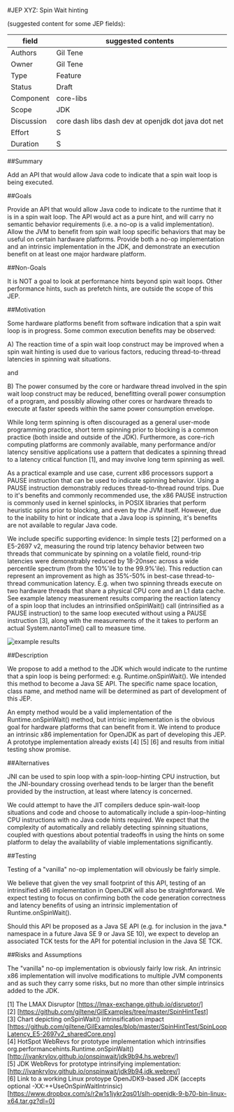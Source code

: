 #JEP XYZ: Spin Wait hinting

(suggested content for some JEP fields):

| field         | suggested contents |
| ------------- | ------------- |
| Authors       | Gil Tene      |  
| Owner         | Gil Tene      |
| Type	        | Feature       | 
| Status        | Draft         |
| Component     | core-libs     |
| Scope         | JDK           |
| Discussion    | core dash libs dash dev at openjdk dot java dot net | 
| Effort        | S             |
| Duration	    | S             |


##Summary

Add an API that would allow Java code to indicate that a spin wait loop is being executed.

##Goals

Provide an API that would allow Java code to indicate to the runtime that it is in a spin wait
loop. The API would act as a pure hint, and will carry no semantic behavior requirements (i.e.
a no-op is a valid implementation). Allow the JVM to benefit from spin wait loop specific
behaviors that may be useful on certain hardware platforms. Provide both a no-op implementation
and an intrinsic implementation in the JDK, and demonstrate an execution benefit on at least one
major hardware platform.

##Non-Goals

It is NOT a goal to look at performance hints beyond spin wait loops. Other performance hints,
such as prefetch hints, are outside the scope of this JEP.

##Motivation

Some hardware platforms benefit from software indication that a spin wait loop is in progress.
Some common execution benefits may be observed:

A) The reaction time of a spin wait loop construct may be improved when a spin wait hinting
is used due to various factors, reducing thread-to-thread latencies in spinning wait situations.

and

B) The power consumed by the core or hardware thread involved in the spin wait loop construct
may be reduced, benefitting overall power consumption of a program, and possibly allowing other
cores or hardware threads to execute at faster speeds within the same power consumption envelope. 

While long term spinning is often discouraged as a general user-mode programming practice,
short term spinning prior to blocking is a common practice (both inside and outside of the JDK).
Furthermore, as core-rich computing platforms are commonly available, many performance and/or
latency sensitive applications use a pattern that dedicates a spinning thread to a latency
critical function [1], and may involve long term spinning as well.  

As a practical example and use case, current x86 processors support a PAUSE instruction that
can be used to indicate spinning behavior. Using a PAUSE instruction demonstrably reduces
thread-to-thread round trips. Due to it's benefits and commonly recommended use, the x86 PAUSE
instruction is commonly used in kernel spinlocks, in POSIX libraries that perform heuristic
spins prior to blocking, and even by the JVM itself. However, due to the inability to hint
or indicate that a Java loop is spinning, it's benefits are not available to regular Java code.

We include specific supporting evidence: In simple tests [2] performed on a E5-2697 v2,
measuring the round trip latency behavior between two threads that communicate by spinning
on a volatile field, round-trip latencies were demonstrably reduced by 18-20nsec across a
wide percentile spectrum (from the 10%'ile to the 99.9%'ile). This reduction can represent
an improvement as high as 35%-50% in best-case thread-to-thread communication latency.
E.g. when two spinning threads execute on two hardware threads that share a physical CPU
core and an L1 data cache. See example latency measurement results comparing the reaction
latency of a spin loop that includes an intrinsified onSpinWait() call (intrinsified as
a PAUSE instruction) to the same loop executed without using a PAUSE instruction [3], along
with the measurements of the it takes to perform an actual System.nantoTime() call to
measure time.

![example results]

##Description

We propose to add a method to the JDK which would indicate to the runtime that a
spin loop is being performed: e.g. Runtime.onSpinWait(). We intended this method
to become a Java SE API. The specific name space location, class name, and method
name will be determined as part of development of this JEP.

An empty method would be a valid implementation of the Runtime.onSpinWait() method,
but intrisic implementation is the obvious goal for hardware platforms that can benefit
from it. We intend to produce an intrinsic x86 implementation for OpenJDK as part
of developing this JEP. A prototype implementation already exists [4] [5] [6] and
results from initial testing show promise.

##Alternatives

JNI can be used to spin loop with a spin-loop-hinting CPU instruction, but the
JNI-boundary crossing overhead tends to be larger than the benefit provided by
the instruction, at least where latency is concerned. 

We could attempt to have the JIT compilers deduce spin-wait-loop situations and
code and choose to automatically include a spin-loop-hinting CPU instructions
with no Java code hints required. We expect that the complexity of automatically and
reliably detecting spinning situations, coupled with questions about potential
tradeoffs in using the hints on some platform to delay the availability of viable
implementations significantly.

##Testing

Testing of a "vanilla" no-op implementation will obviously be fairly simple. 

We believe that given the vey small footprint of this API, testing of an
intrinsified x86 implementation in OpenJDK will also be straightforward. We expect
testing to focus on confirming both the code generation correctness and latency
benefits of using an intrinsic implementation of Runtime.onSpinWait().

Should this API be proposed as a Java SE API (e.g. for inclusion in the
java.* namespace in a future Java SE 9 or Java SE 10), we expect to develop an
associated TCK tests for the API for potential inclusion in the Java SE TCK. 

##Risks and Assumptions

The "vanilla" no-op implementation is obviously fairly low risk. An intrinsic x86
implementation will involve modifications to multiple JVM components and as such
they carry some risks, but no more than other simple intrinsics added to the JDK.

[1] The LMAX Disruptor [https://lmax-exchange.github.io/disruptor/]  
[2] [https://github.com/giltene/GilExamples/tree/master/SpinHintTest]    
[3] Chart depicting onSpinWait() intrinsification impact [https://github.com/giltene/GilExamples/blob/master/SpinHintTest/SpinLoopLatency_E5-2697v2_sharedCore.png]    
[4] HotSpot WebRevs for prototype implementation which intrinsifies org.performancehints.Runtime.onSpinWait() [http://ivankrylov.github.io/onspinwait/jdk9b94.hs.webrev/]    
[5] JDK WebRevs for prototype intrinsifying implementation: [http://ivankrylov.github.io/onspinwait/jdk9b94.jdk.webrev/]    
[6] Link to a working Linux protoype OpenJDK9-based JDK (accepts optional -XX:++UseOnSpinWaitIntrinsic) [https://www.dropbox.com/s/r2w1s1jykr2qs01/slh-openjdk-9-b70-bin-linux-x64.tar.gz?dl=0]    

[example results]:https://raw.github.com/giltene/GilExamples/master/SpinHintTest/SpinLoopLatency_E5-2697v2_sharedCore.png "Example Results on E5-2697v2"
